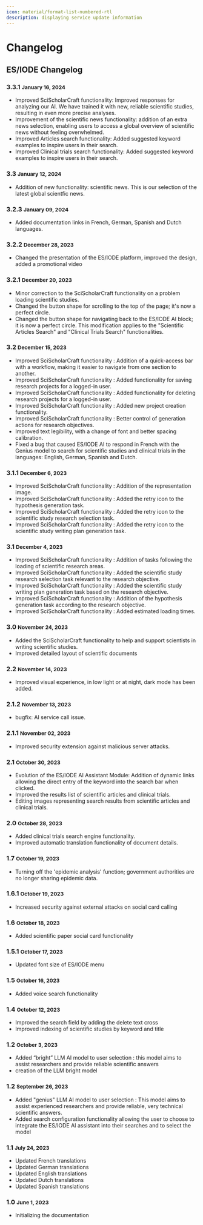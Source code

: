 ```yaml
---
icon: material/format-list-numbered-rtl
description: displaying service update information
---
```

# Changelog

## **ES/IODE Changelog**

### 3.3.1 <small>January 16, 2024</small>

- Improved SciScholarCraft functionality: Improved responses for analyzing our AI. We have trained it with new, reliable scientific studies, resulting in even more precise analyses.
- Improvement of the scientific news functionality: addition of an extra news selection, enabling users to access a global overview of scientific news without feeling overwhelmed.
- Improved Articles search functionality: Added suggested keyword examples to inspire users in their search.
- Improved Clinical trials search functionality: Added suggested keyword examples to inspire users in their search.

### 3.3 <small>January 12, 2024</small>

- Addition of new functionality: scientific news. This is our selection of the latest global scientfic news.

### 3.2.3 <small>January 09, 2024</small>

- Added documentation links in French, German, Spanish and Dutch languages.

### 3.2.2 <small>December 28, 2023</small>

- Changed the presentation of the ES/IODE platform, improved the design, added a promotional video

### 3.2.1 <small>December 20, 2023</small>

- Minor correction to the SciScholarCraft functionality on a problem loading scientific studies.
- Changed the button shape for scrolling to the top of the page; it's now a perfect circle.
- Changed the button shape for navigating back to the ES/IODE AI block; it is now a perfect circle. This modification applies to the "Scientific Articles Search" and "Clinical Trials Search" functionalities.

### 3.2 <small>December 15, 2023</small>
- Improved SciScholarCraft functionality : Addition of a quick-access bar with a workflow, making it easier to navigate from one section to another.
- Improved SciScholarCraft functionality : Added functionality for saving research projects for a logged-in user.
- Improved SciScholarCraft functionality : Added functionality for deleting research projects for a logged-in user.
- Improved SciScholarCraft functionality : Added new project creation functionality.
- Improved SciScholarCraft functionality : Better control of generation actions for research objectives.
- Improved text legibility, with a change of font and better spacing calibration.
- Fixed a bug that caused ES/IODE AI to respond in French with the Genius model to search for scientific studies and clinical trials in the languages: English, German, Spanish and Dutch.

### 3.1.1 <small>December 6, 2023</small>
- Improved SciScholarCraft functionality : Addition of the representation image.
- Improved SciScholarCraft functionality : Added the retry icon to the hypothesis generation task.
- Improved SciScholarCraft functionality : Added the retry icon to the scientific study research selection task.
- Improved SciScholarCraft functionality : Added the retry icon to the scientific study writing plan generation task.

### 3.1 <small>December 4, 2023</small>
- Improved SciScholarCraft functionality : Addition of tasks following the loading of scientific research areas.
- Improved SciScholarCraft functionality : Added the scientific study research selection task relevant to the research objective.
- Improved SciScholarCraft functionality : Added the scientific study writing plan generation task based on the research objective. 
- Improved SciScholarCraft functionality : Addition of the hypothesis generation task according to the research objective.
- Improved SciScholarCraft functionality : Added estimated loading times.

### 3.0 <small>November 24, 2023</small>
- Added the SciScholarCraft functionality to help and support scientists in writing scientific studies.
- Improved detailed layout of scientific documents

### 2.2 <small>November 14, 2023</small>

- Improved visual experience, in low light or at night, dark mode has been added.

### 2.1.2 <small>November 13, 2023</small>

- bugfix: AI service call issue.

### 2.1.1 <small>November 02, 2023</small>

- Improved security extension against malicious server attacks.

### 2.1 <small>October 30, 2023</small>

- Evolution of the ES/IODE AI Assistant Module: Addition of dynamic links allowing the direct entry of the keyword into the search bar when clicked.
- Improved the results list of scientific articles and clinical trials.
- Editing images representing search results from scientific articles and clinical trials.

### 2.0 <small>October 28, 2023</small>

- Added clinical trials search engine functionality.
- Improved automatic translation functionality of document details.

### 1.7 <small>October 19, 2023</small>

- Turning off the 'epidemic analysis' function; government authorities are no longer sharing epidemic data.

### 1.6.1 <small>October 19, 2023</small>

- Increased security against external attacks on social card calling

### 1.6 <small>October 18, 2023</small>

- Added scientific paper social card functionality 

### 1.5.1 <small>October 17, 2023</small>

- Updated font size of ES/IODE menu

### 1.5 <small>October 16, 2023</small>

- Added voice search functionality 

### 1.4 <small>October 12, 2023</small>

- Improved the search field by adding the delete text cross
- Improved indexing of scientific studies by keyword and title

### 1.2 <small>October 3, 2023</small>

- Added “bright” LLM AI model to user selection : this model aims to assist researchers and provide reliable scientific answers
- creation of the LLM bright model

### 1.2 <small>September 26, 2023</small>

- Added "genius" LLM AI model to user selection : This model aims to assist experienced researchers and provide reliable, very technical scientific answers.
- Added search configuration functionality allowing the user to choose to integrate the ES/IODE AI assistant into their searches and to select the model

### 1.1 <small>July 24, 2023</small>
- Updated French translations
- Updated German translations
- Updated English translations
- Updated Dutch translations
- Updated Spanish translations

### 1.0 <small>June 1, 2023</small>
- Initializing the documentation

